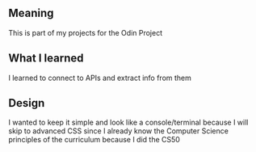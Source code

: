 ## Meaning
This is part of my projects for the Odin Project

## What I learned
I learned to connect to APIs and extract info from them

## Design
I wanted to keep it simple and look like a console/terminal because I will skip to advanced CSS since I already know the Computer Science principles of the curriculum because I did the CS50
